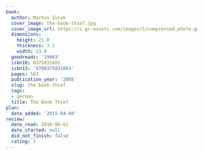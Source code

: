 ```yaml
---
book:
  author: Markus Zusak
  cover_image: the-book-thief.jpg
  cover_image_url: https://i.gr-assets.com/images/S/compressed.photo.goodreads.com/books/1522157426l/19063._SX98_.jpg
  dimensions:
    height: 21.0
    thickness: 3.2
    width: 13.0
  goodreads: '19063'
  isbn10: 0375831002
  isbn13: '9780375831003'
  pages: 567
  publication_year: '2005'
  slug: the-book-thief
  tags:
  - german
  title: The Book Thief
plan:
  date_added: '2015-04-08'
review:
  date_read: 2010-06-01
  date_started: null
  did_not_finish: false
  rating: 5
---
```

